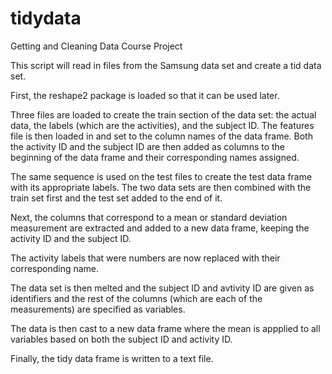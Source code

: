 # tidydata
Getting and Cleaning Data Course Project

This script will read in files from the Samsung data set and create a tid data set. 

First, the reshape2 package is loaded so that it can be used later.

Three files are loaded to create the train section of the data set: the actual data, the labels 
(which are the activities), and the subject ID. The features file is then loaded in and set to 
the column names of the data frame. Both the activity ID and the subject ID are then added as columns 
to the beginning of the data frame and their corresponding names assigned. 

The same sequence is used on the test files to create the test data frame with its appropriate labels.
The two data sets are then combined with the train set first and the test set added to the end of it.

Next, the columns that correspond to a mean or standard deviation measurement are extracted and added
to a new data frame, keeping the activity ID and the subject ID. 

The activity labels that were numbers are now replaced with their corresponding name.

The data set is then melted and the subject ID and avtivity ID are given as identifiers and the 
rest of the columns (which are each of the measurements) are specified as variables.

The data is then cast to a new data frame where the mean is appplied to all variables based on 
both the subject ID and activity ID.

Finally, the tidy data frame is written to a text file. 

